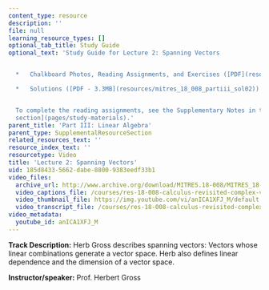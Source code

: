 ```yaml
---
content_type: resource
description: ''
file: null
learning_resource_types: []
optional_tab_title: Study Guide
optional_text: 'Study Guide for Lecture 2: Spanning Vectors


  *   Chalkboard Photos, Reading Assignments, and Exercises ([PDF](resources/mitres_18_008_partiii_lec02))

  *   Solutions ([PDF - 3.3MB](resources/mitres_18_008_partiii_sol02))


  To complete the reading assignments, see the Supplementary Notes in the [Study Materials
  section](pages/study-materials).'
parent_title: 'Part III: Linear Algebra'
parent_type: SupplementalResourceSection
related_resources_text: ''
resource_index_text: ''
resourcetype: Video
title: 'Lecture 2: Spanning Vectors'
uid: 185d8433-5662-dabe-8800-9383eedf33b1
video_files:
  archive_url: http://www.archive.org/download/MITRES.18-008/MITRES_18-008_Part3_lec2_300k.mp4
  video_captions_file: /courses/res-18-008-calculus-revisited-complex-variables-differential-equations-and-linear-algebra-fall-2011/13ad19b0fd025cf987d3ca7fb433d28a_anICA1XFJ_M.vtt
  video_thumbnail_file: https://img.youtube.com/vi/anICA1XFJ_M/default.jpg
  video_transcript_file: /courses/res-18-008-calculus-revisited-complex-variables-differential-equations-and-linear-algebra-fall-2011/ca7da64d69c0bee9db37ad73508a7eb2_anICA1XFJ_M.pdf
video_metadata:
  youtube_id: anICA1XFJ_M
---
```


**Track Description:** Herb Gross describes spanning vectors: Vectors whose linear combinations generate a vector space. Herb also defines linear dependence and the dimension of a vector space.

**Instructor/speaker:** Prof. Herbert Gross